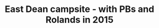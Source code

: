 ---
title: 'East Dean campsite - with PBs and Rolands in 2015'
publishDate: '09/21/2024'
name: 'Sue Roland'
relationship: 'Sister-in-law'
excerpt: ''
tags: ['camping']
images: 
  - 'Sue-Roland-1.jpg'
isFeatured: false
---